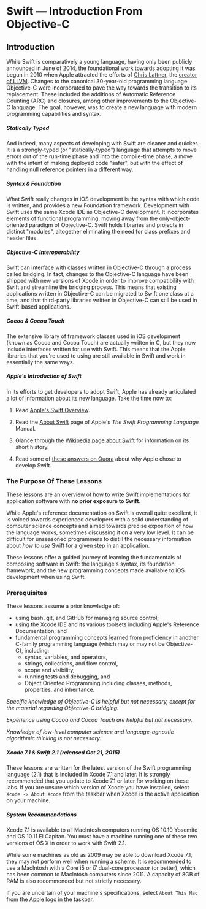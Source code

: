 # Swift — Introduction From Objective-C

## Introduction

While Swift is comparatively a young language, having only been publicly announced in June of 2014, the foundational work towards adopting it was begun in 2010 when Apple attracted the efforts of [Chris Lattner](https://en.wikipedia.org/wiki/Chris_Lattner), the [creator of LLVM](http://nondot.org/sabre/). Changes to the canonical 30-year-old programming language Objective-C were incorporated to pave the way towards the transition to its replacement. These included the additions of Automatic Reference Counting (ARC) and closures, among other improvements to the Objective-C language. The goal, however, was to create a new language with modern programming capabilities and syntax. 

##### Statically Typed

And indeed, many aspects of developing with Swift are cleaner and quicker. It is a strongly-typed (or "statically-typed") language that attempts to move errors out of the run-time phase and into the compile-time phase; a move with the intent of making deployed code "safer", but with the effect of handling null reference pointers in a different way.

##### Syntax & Foundation

What Swift really changes in iOS development is the syntax with which code is written, and provides a new Foundation framework. Development with Swift uses the same Xcode IDE as Objective-C development. It incorporates elements of functional programming, moving away from the only-object-oriented paradigm of Objective-C. Swift holds libraries and projects in distinct "modules", altogether eliminating the need for class prefixes and header files.

##### Objective-C Interoperability

Swift can interface with classes written in Objective-C through a process called bridging. In fact, changes to the Objective-C language have been shipped with new versions of Xcode in order to improve compatibility with Swift and streamline the bridging process. This means that existing applications written in Objective-C can be migrated to Swift one class at a time, and that third-party libraries written in Objective-C can still be used in Swift-based applications.

##### Cocoa & Cocoa Touch

The extensive library of framework classes used in iOS development (known as Cocoa and Cocoa Touch) are actually written in C, but they now include interfaces written for use with Swift. This means that the Apple libraries that you're used to using are still available in Swift and work in essentially the same ways.

##### Apple's Introduction of Swift

In its efforts to get developers to adopt Swift, Apple has already articulated a lot of information about its new language. Take the time now to:

1. Read [Apple's Swift Overview](https://developer.apple.com/swift/).

2. Read the [About Swift](https://developer.apple.com/library/prerelease/ios/documentation/Swift/Conceptual/Swift_Programming_Language/index.html#//apple_ref/doc/uid/TP40014097-CH3-ID0) page of Apple's *The Swift Programming Language* Manual.

3. Glance through the [Wikipedia page about Swift](https://en.wikipedia.org/wiki/Swift_(programming_language)) for information on its short history.

4. Read some of [these answers on Quora](https://www.quora.com/Why-would-Apple-introduce-new-programming-languages-e-g-Swift-instead-of-embracing-an-existing-one) about why Apple chose to develop Swift.

### The Purpose Of These Lessons

These lessons are an overview of how to write Swift implementations for application software with **no prior exposure to Swift**. 

While Apple's reference documentation on Swift is overall quite excellent, it is voiced towards experienced developers with a solid understanding of computer science concepts and aimed towards precise exposition of how the language works, sometimes discussing it on a very low level. It can be difficult for unseasoned programmers to distill the necessary information about *how to use* Swift for a given step in an application.

These lessons offer a guided journey of learning the fundamentals of composing software in Swift: the language's syntax, its foundation framework, and the new programming concepts made available to iOS development when using Swift.

### Prerequisites

These lessons assume a prior knowledge of:

  * using bash, git, and GitHub for managing source control; 
  * using the Xcode IDE and its various toolsets including Apple's Reference Documentation; and
  * fundamental programming concepts learned from proficiency in another C-family programming language (which may or may not be Objective-C), including:
     * syntax, variables, and operators,
     * strings, collections, and flow control,
     * scope and visibility,
     * running tests and debugging, and
     * Object Oriented Programming including classes, methods, properties, and inheritance.

*Specific knowledge of Objective-C is helpful but not necessary, except for the material regarding Objective-C bridging.* 

*Experience using Cocoa and Cocoa Touch are helpful but not necessary.*

*Knowledge of low-level computer science and language-agnostic algorithmic thinking is not necessary.*

##### Xcode 7.1 & Swift 2.1 (released Oct 21, 2015)

These lessons are written for the latest version of the Swift programming language (2.1) that is included in Xcode 7.1 and later. It is strongly recommended that you update to Xcode 7.1 or later for working on these labs. If you are unsure which version of Xcode you have installed, select `Xcode -> About Xcode` from the taskbar when Xcode is the active application on your machine.

##### System Recommendations

Xcode 7.1 is available to all MacIntosh computers running OS 10.10 Yosemite and OS 10.11 El Capitan. You must have a machine running one of these two versions of OS X in order to work with Swift 2.1.

While some machines as old as 2009 may be able to download Xcode 7.1, they may not perform well when running a scheme. It is recommended to use a MacIntosh with a Core i5 or i7 dual-core processor (or better), which has been common to MacIntosh computers since 2011. A capacity of 8GB of RAM is also recommended but not strictly necessary.

If you are uncertain of your machine's specifications, select `About This Mac` from the Apple logo in the taskbar.



